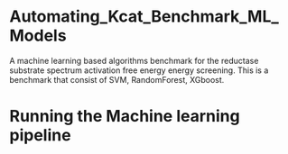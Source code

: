 # Automating_Kcat_Benchmark_ML_Models
A machine learning based algorithms benchmark for the reductase substrate spectrum activation free energy energy screening. This is a benchmark that consist of SVM, RandomForest, XGboost.

# Running the Machine learning pipeline
